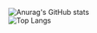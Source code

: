 ![Anurag's GitHub stats](https://github-readme-stats.vercel.app/api?username=coder109&show_icons=true&theme=tokyonight)
<br>
![Top Langs](https://github-readme-stats.vercel.app/api/top-langs/?username=coder109&exclude_repo=coder109.github.io)
